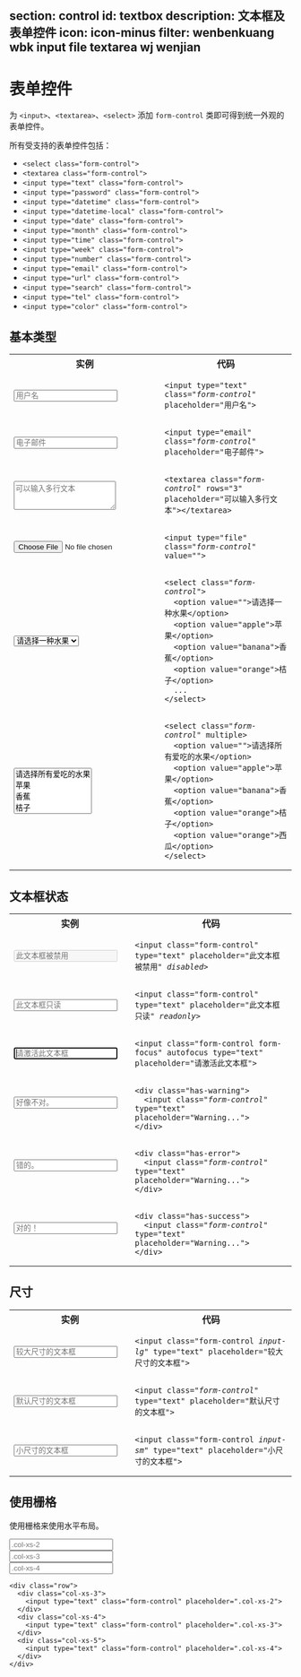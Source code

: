 ﻿section: control
id: textbox
description: 文本框及表单控件
icon: icon-minus
filter: wenbenkuang wbk input file textarea wj wenjian
---

# 表单控件

为 `<input>`、`<textarea>`、`<select>` 添加 `form-control` 类即可得到统一外观的表单控件。

所有受支持的表单控件包括：

 - `<select class="form-control">`
 - `<textarea class="form-control">`
 - `<input type="text" class="form-control">`
 - `<input type="password" class="form-control">`
 - `<input type="datetime" class="form-control">`
 - `<input type="datetime-local" class="form-control">`
 - `<input type="date" class="form-control">`
 - `<input type="month" class="form-control">`
 - `<input type="time" class="form-control">`
 - `<input type="week" class="form-control">`
 - `<input type="number" class="form-control">`
 - `<input type="email" class="form-control">`
 - `<input type="url" class="form-control">`
 - `<input type="search" class="form-control">`
 - `<input type="tel" class="form-control">`
 - `<input type="color" class="form-control">`

## 基本类型

<table class="table">
  <tbody>
    <tr>
      <th width="200px">实例</th>
      <th>代码</th>
    </tr>
    <tr>
      <td><input type="text" class="form-control" placeholder=
      "用户名"></td>
      <td><pre><code>&lt;input type=&quot;text&quot; class=&quot;<em>form-control</em>&quot; placeholder=&quot;用户名&quot;&gt;</code></pre></td>
    </tr>
    <tr>
      <td><input type="email" class="form-control" placeholder=
      "电子邮件"></td>
      <td>
        <pre><code>&lt;input type=&quot;email&quot; class=&quot;<em>form-control</em>&quot; placeholder=&quot;电子邮件&quot;&gt;</code></pre>
      </td>
    </tr>
    <tr>
      <td>
      <textarea class="form-control" rows="3" placeholder="可以输入多行文本"></textarea></td>
      <td>
        <pre><code>&lt;textarea class=&quot;<em>form-control</em>&quot; rows=&quot;3&quot; placeholder=&quot;可以输入多行文本&quot;&gt;&lt;/textarea&gt;</code></pre>
      </td>
    </tr>
    <tr>
      <td><input type="file" value="" class="form-control"></td>
      <td><pre><code>&lt;input type=&quot;file&quot; class=&quot;<em>form-control</em>&quot; value=&quot;&quot;&gt;</code></pre></td>
    </tr>
    <tr>
      <td>
        <select class="form-control">
          <option value="">请选择一种水果</option>
          <option value="apple">苹果</option>
          <option value="banana">香蕉</option>
          <option value="orange">桔子</option>
        </select>
      </td>
      <td><pre><code>&lt;select class=&quot;<em>form-control</em>&quot;&gt;
  &lt;option value=&quot;&quot;&gt;请选择一种水果&lt;/option&gt;
  &lt;option value=&quot;apple&quot;&gt;苹果&lt;/option&gt;
  &lt;option value=&quot;banana&quot;&gt;香蕉&lt;/option&gt;
  &lt;option value=&quot;orange&quot;&gt;桔子&lt;/option&gt;
  ...
&lt;/select&gt;</code></pre></td>
    </tr>
    <tr>
      <td>
        <select class="form-control" multiple>
          <option value="">请选择所有爱吃的水果</option>
          <option value="apple">苹果</option>
          <option value="banana">香蕉</option>
          <option value="orange">桔子</option>
          <option value="orange">西瓜</option>
        </select>
      </td>
      <td><pre><code>&lt;select class=&quot;<em>form-control</em>&quot; multiple&gt;
  &lt;option value=&quot;&quot;&gt;&#x8bf7;&#x9009;&#x62e9;&#x6240;&#x6709;&#x7231;&#x5403;&#x7684;&#x6c34;&#x679c;&lt;/option&gt;
  &lt;option value=&quot;apple&quot;&gt;&#x82f9;&#x679c;&lt;/option&gt;
  &lt;option value=&quot;banana&quot;&gt;&#x9999;&#x8549;&lt;/option&gt;
  &lt;option value=&quot;orange&quot;&gt;&#x6854;&#x5b50;&lt;/option&gt;
  &lt;option value=&quot;orange&quot;&gt;&#x897f;&#x74dc;&lt;/option&gt;
&lt;/select&gt;</code></pre></td>
    </tr>
  </tbody>
</table>

## 文本框状态

<table class="table">
  <tbody>
    <tr>
      <th width="200px">实例</th>
      <th>代码</th>
    </tr>
    <tr>
      <td><input class="form-control" type="text" placeholder=
      "此文本框被禁用" disabled>
      <br></td>
      <td><pre><code>&lt;input class=&quot;form-control&quot; type=&quot;text&quot; placeholder=&quot;此文本框被禁用&quot; <em>disabled</em>&gt;</code></pre></td>
    </tr>
    <tr>
      <td><input class="form-control" type="text" placeholder=
      "此文本框只读" readonly>
      <br></td>
      <td><pre><code>&lt;input class=&quot;form-control&quot; type=&quot;text&quot; placeholder=&quot;此文本框只读&quot; <em>readonly</em>&gt;</code></pre></td>
    </tr>
    <tr>
      <td><input class="form-control" autofocus type="text" placeholder="请激活此文本框">
      <br></td>
      <td><pre><code>&lt;input class=&quot;form-control form-focus&quot; autofocus type=&quot;text&quot; placeholder=&quot;请激活此文本框&quot;&gt;</code></pre></td>
    </tr>
    <tr>
      <td>
        <div class="has-warning">
          <input class="form-control" type="text" placeholder=
          "好像不对。">
        </div>
        <br>
      </td>
      <td>
        <pre><code>&lt;div class=&quot;has-warning&quot;&gt;
  &lt;input class=&quot;<em>form-control</em>&quot; type=&quot;text&quot; placeholder=&quot;Warning...&quot;&gt;
&lt;/div&gt;</code></pre>
      </td>
    </tr>
    <tr>
      <td>
        <div class="has-error">
          <input class="form-control" type="text" placeholder=
          "错的。">
        </div>
        <br>
      </td>
      <td>
        <pre><code>&lt;div class=&quot;has-error&quot;&gt;
  &lt;input class=&quot;<em>form-control</em>&quot; type=&quot;text&quot; placeholder=&quot;Warning...&quot;&gt;
&lt;/div&gt;</code></pre>
      </td>
    </tr>
    <tr>
      <td>
        <div class="has-success">
          <input class="form-control" type="text" placeholder=
          "对的！">
        </div>
        <br>
      </td>
      <td>
        <pre><code>&lt;div class=&quot;has-success&quot;&gt;
  &lt;input class=&quot;<em>form-control</em>&quot; type=&quot;text&quot; placeholder=&quot;Warning...&quot;&gt;
&lt;/div&gt;</code></pre>
      </td>
    </tr>
  </tbody>
</table>

## 尺寸

<table class="table">
  <tbody>
    <tr>
      <th width="200px">实例</th>
      <th>代码</th>
    </tr>
    <tr>
      <td><input class="form-control input-lg" type="text" placeholder="较大尺寸的文本框"></td>
      <td><pre><code>&lt;input class=&quot;form-control <em>input-lg</em>&quot; type=&quot;text&quot; placeholder=&quot;较大尺寸的文本框&quot;&gt;</code></pre></td>
    </tr>
    <tr>
      <td><input class="form-control" type="text" placeholder=
      "默认尺寸的文本框"></td>
      <td><pre><code>&lt;input class=&quot;<em>form-control</em>&quot; type=&quot;text&quot; placeholder=&quot;默认尺寸的文本框&quot;&gt;</code></pre></td>
    </tr>
    <tr>
      <td><input class="form-control input-sm" type="text" placeholder="小尺寸的文本框"></td>
      <td><pre><code>&lt;input class=&quot;form-control <em>input-sm</em>&quot; type=&quot;text&quot; placeholder=&quot;小尺寸的文本框&quot;&gt;</code></pre></td>
    </tr>
  </tbody>
</table>

## 使用栅格

使用栅格来使用水平布局。

<div class="example">
  <div class="row">
    <div class="col-xs-3">
      <input type="text" class="form-control" placeholder=".col-xs-2">
    </div>
    <div class="col-xs-4">
      <input type="text" class="form-control" placeholder=".col-xs-3">
    </div>
    <div class="col-xs-5">
      <input type="text" class="form-control" placeholder=".col-xs-4">
    </div>
  </div>
</div>

```
<div class="row">
  <div class="col-xs-3">
    <input type="text" class="form-control" placeholder=".col-xs-2">
  </div>
  <div class="col-xs-4">
    <input type="text" class="form-control" placeholder=".col-xs-3">
  </div>
  <div class="col-xs-5">
    <input type="text" class="form-control" placeholder=".col-xs-4">
  </div>
</div>
```

<style>
#pageContent table td > pre {margin-bottom: 0}
</style>
